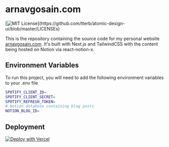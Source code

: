 # arnavgosain.com

[![MIT License](https://img.shields.io/apm/l/atomic-design-ui.svg?)](https://github.com/tterb/atomic-design-ui/blob/master/LICENSEs)

This is the repository containing the source code for my personal website [arnavgosain.com](https://arnavgosain.com). It's built with Next.js and TailwindCSS with the content being hosted on Notion via react-notion-x.

## Environment Variables

To run this project, you will need to add the following environment variables to your .env file

```bash
SPOTIFY_CLIENT_ID=
SPOTIFY_CLIENT_SECRET=
SPOTIFY_REFRESH_TOKEN=
# Notion database containing blog posts
NOTION_BLOG_ID=
```  

## Deployment

[![Deploy with Vercel](https://vercel.com/button)](https://vercel.com/new/git/external?repository-url=https%3A%2F%2Fgithub.com%2Farn4v%2Farnavgosain.com&env=SPOTIFY_CLIENT_ID,SPOTIFY_CLIENT_SECRET,SPOTIFY_REFRESH_TOKEN,NOTION_BLOG_ID)

